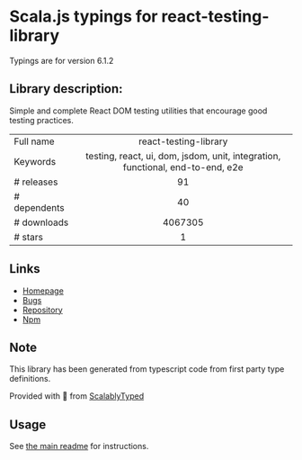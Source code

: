 
# Scala.js typings for react-testing-library

Typings are for version 6.1.2

## Library description:
Simple and complete React DOM testing utilities that encourage good testing practices.

|                    |                 |
| ------------------ | :-------------: |
| Full name          | react-testing-library |
| Keywords           | testing, react, ui, dom, jsdom, unit, integration, functional, end-to-end, e2e |
| # releases         | 91 |
| # dependents       | 40 |
| # downloads        | 4067305 |
| # stars            | 1 |

## Links
- [Homepage](https://github.com/kentcdodds/react-testing-library#readme)
- [Bugs](https://github.com/kentcdodds/react-testing-library/issues)
- [Repository](https://github.com/kentcdodds/react-testing-library)
- [Npm](https://www.npmjs.com/package/react-testing-library)
    


## Note
This library has been generated from typescript code from first party type definitions.

Provided with :purple_heart: from [ScalablyTyped](https://github.com/oyvindberg/ScalablyTyped)

## Usage
See [the main readme](../../readme.md) for instructions.



